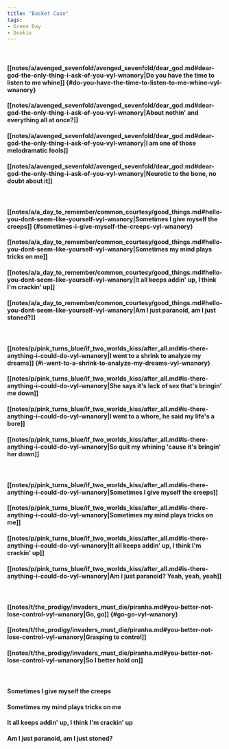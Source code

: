 ```yaml
---
title: "Basket Case"
tags:
- Green Day
- Dookie
---
```

&nbsp;
#### [[notes/a/avenged_sevenfold/avenged_sevenfold/dear_god.md#dear-god-the-only-thing-i-ask-of-you-vyl-wnanory|Do you have the time to listen to me whine]] {#do-you-have-the-time-to-listen-to-me-whine-vyl-wnanory}
#### [[notes/a/avenged_sevenfold/avenged_sevenfold/dear_god.md#dear-god-the-only-thing-i-ask-of-you-vyl-wnanory|About nothin' and everything all at once?]]
#### [[notes/a/avenged_sevenfold/avenged_sevenfold/dear_god.md#dear-god-the-only-thing-i-ask-of-you-vyl-wnanory|I am one of those melodramatic fools]]
#### [[notes/a/avenged_sevenfold/avenged_sevenfold/dear_god.md#dear-god-the-only-thing-i-ask-of-you-vyl-wnanory|Neurotic to the bone, no doubt about it]]
&nbsp;
#### [[notes/a/a_day_to_remember/common_courtesy/good_things.md#hello-you-dont-seem-like-yourself-vyl-wnanory|Sometimes I give myself the creeps]] {#sometimes-i-give-myself-the-creeps-vyl-wnanory}
#### [[notes/a/a_day_to_remember/common_courtesy/good_things.md#hello-you-dont-seem-like-yourself-vyl-wnanory|Sometimes my mind plays tricks on me]]
#### [[notes/a/a_day_to_remember/common_courtesy/good_things.md#hello-you-dont-seem-like-yourself-vyl-wnanory|It all keeps addin' up, I think I'm crackin' up]]
#### [[notes/a/a_day_to_remember/common_courtesy/good_things.md#hello-you-dont-seem-like-yourself-vyl-wnanory|Am I just paranoid, am I just stoned?]]
&nbsp;
#### [[notes/p/pink_turns_blue/if_two_worlds_kiss/after_all.md#is-there-anything-i-could-do-vyl-wnanory|I went to a shrink to analyze my dreams]] {#i-went-to-a-shrink-to-analyze-my-dreams-vyl-wnanory}
#### [[notes/p/pink_turns_blue/if_two_worlds_kiss/after_all.md#is-there-anything-i-could-do-vyl-wnanory|She says it's lack of sex that's bringin' me down]]
#### [[notes/p/pink_turns_blue/if_two_worlds_kiss/after_all.md#is-there-anything-i-could-do-vyl-wnanory|I went to a whore, he said my life's a bore]]
#### [[notes/p/pink_turns_blue/if_two_worlds_kiss/after_all.md#is-there-anything-i-could-do-vyl-wnanory|So quit my whining 'cause it's bringin' her down]]
&nbsp;
#### [[notes/p/pink_turns_blue/if_two_worlds_kiss/after_all.md#is-there-anything-i-could-do-vyl-wnanory|Sometimes I give myself the creeps]]
#### [[notes/p/pink_turns_blue/if_two_worlds_kiss/after_all.md#is-there-anything-i-could-do-vyl-wnanory|Sometimes my mind plays tricks on me]]
#### [[notes/p/pink_turns_blue/if_two_worlds_kiss/after_all.md#is-there-anything-i-could-do-vyl-wnanory|It all keeps addin' up, I think I'm crackin' up]]
#### [[notes/p/pink_turns_blue/if_two_worlds_kiss/after_all.md#is-there-anything-i-could-do-vyl-wnanory|Am I just paranoid? Yeah, yeah, yeah]]
&nbsp;
#### [[notes/t/the_prodigy/invaders_must_die/piranha.md#you-better-not-lose-control-vyl-wnanory|Go, go]] {#go-go-vyl-wnanory}
#### [[notes/t/the_prodigy/invaders_must_die/piranha.md#you-better-not-lose-control-vyl-wnanory|Grasping to control]]
#### [[notes/t/the_prodigy/invaders_must_die/piranha.md#you-better-not-lose-control-vyl-wnanory|So I better hold on]]
&nbsp;
#### Sometimes I give myself the creeps
#### Sometimes my mind plays tricks on me
#### It all keeps addin' up, I think I'm crackin' up
#### Am I just paranoid, am I just stoned?
